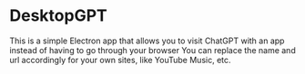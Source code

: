﻿# DesktopGPT
This is a simple Electron app that allows you to visit ChatGPT with an app instead of having to go through your browser
You can replace the name and url accordingly for your own sites, like YouTube Music, etc.
